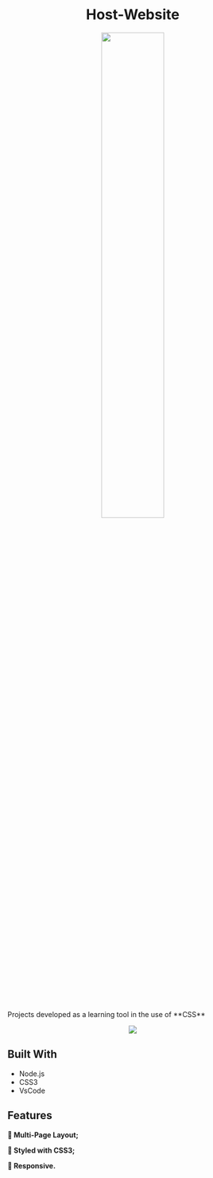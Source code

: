 <h1 align="center">Host-Website</h1>
  
 <p align="center"> <img src=https://user-images.githubusercontent.com/102605061/164025140-1f6ea9a3-95c0-4f6d-87a1-cd136a3a1af1.jpg width="50%" height="50%"></p>
 
  
  <p>Projects developed as a learning tool in the use of **CSS**</p>
  
  <p align="center"><img src=https://user-images.githubusercontent.com/102605061/164043853-ecaa84fe-2364-4b28-a9e3-dfb4b4d8aa1e.gif> <p>
  
<h2>Built With</h2>
  
  * Node.js
  * CSS3
  * VsCode
  
 <h2>Features</h2>
   
  
  **:open_file_folder: Multi-Page Layout;**
  
  **:art: Styled with CSS3;**
  
  **:iphone: Responsive.**
  
   
